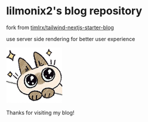 # lilmonix2's blog repository

fork from [timlrx/tailwind-nextjs-starter-blog](https://github.com/timlrx/tailwind-nextjs-starter-blog)

use server side rendering for better user experience

![lilmonix2-blog-icon](/public/static/images/logo.png)

Thanks for visiting my blog!
